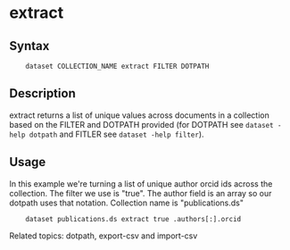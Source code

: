 
# extract

## Syntax

```
    dataset COLLECTION_NAME extract FILTER DOTPATH
```

## Description

extract returns a list of unique values across documents in a collection based on the FILTER and
DOTPATH provided (for DOTPATH see `dataset -help dotpath` and FITLER see `dataset -help filter`).

## Usage

In this example we're turning a list of unique author orcid ids across the collection. The filter
we use is "true". The author field is an array so our dotpath uses that notation. Collection name
is "publications.ds"

```shell
    dataset publications.ds extract true .authors[:].orcid
```

Related topics: dotpath, export-csv and import-csv


